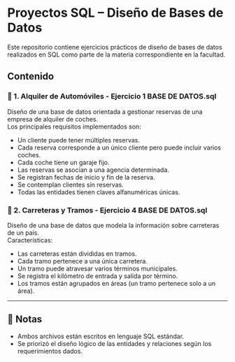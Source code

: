 # Proyectos SQL – Diseño de Bases de Datos

Este repositorio contiene ejercicios prácticos de diseño de bases de datos realizados en SQL como parte de la materia correspondiente en la facultad.

## Contenido

### 📁 1. Alquiler de Automóviles - Ejercicio 1 BASE DE DATOS.sql
Diseño de una base de datos orientada a gestionar reservas de una empresa de alquiler de coches.  
Los principales requisitos implementados son:

- Un cliente puede tener múltiples reservas.
- Cada reserva corresponde a un único cliente pero puede incluir varios coches.
- Cada coche tiene un garaje fijo.
- Las reservas se asocian a una agencia determinada.
- Se registran fechas de inicio y fin de la reserva.
- Se contemplan clientes sin reservas.
- Todas las entidades tienen claves alfanuméricas únicas.

### 📁 2. Carreteras y Tramos - Ejercicio 4 BASE DE DATOS.sql
Diseño de una base de datos que modela la información sobre carreteras de un país.  
Características:

- Las carreteras están divididas en tramos.
- Cada tramo pertenece a una única carretera.
- Un tramo puede atravesar varios términos municipales.
- Se registra el kilómetro de entrada y salida por término.
- Los tramos están agrupados en áreas (un tramo pertenece solo a un área).

---

## 📌 Notas
- Ambos archivos están escritos en lenguaje SQL estándar.
- Se priorizó el diseño lógico de las entidades y relaciones según los requerimientos dados.
